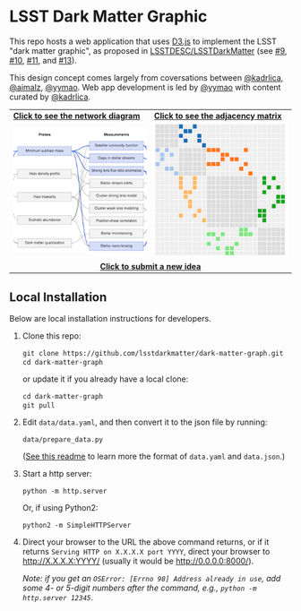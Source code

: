 # LSST Dark Matter Graphic

This repo hosts a web application that uses [D3.js](https://d3js.org/) to implement the LSST "dark matter graphic", as proposed in [LSSTDESC/LSSTDarkMatter](https://github.com/LSSTDESC/LSSTDarkMatter)
(see [#9](https://github.com/LSSTDESC/LSSTDarkMatter/issues/9),
[#10](https://github.com/LSSTDESC/LSSTDarkMatter/issues/10),
[#11](https://github.com/LSSTDESC/LSSTDarkMatter/issues/11), and
[#13](https://github.com/LSSTDESC/LSSTDarkMatter/issues/13)).

This design concept comes largely from coversations between [@kadrlica](https://github.com/kadrlica), [@aimalz](https://github.com/aimalz), [@yymao](https://github.com/yymao).
Web app development is led by [@yymao](https://yymao.github.io/) with content curated by [@kadrlica](https://github.com/kadrlica).

<table>
  <tr>
    <td><b><a href=https://lsstdarkmatter.github.io/dark-matter-graph/network.html>Click to see the network diagram</a></b></td>
    <td><b><a href=https://lsstdarkmatter.github.io/dark-matter-graph/matrix.html>Click to see the adjacency matrix</a></b></td>
  </tr>
  <tr/>
  <tr>
    <td><a href="https://lsstdarkmatter.github.io/dark-matter-graph/network.html"><img src="static/thumbnail_network.png" width="250"/></a></td>
    <td><a href="https://lsstdarkmatter.github.io/dark-matter-graph/matrix.html"><img src="static/thumbnail_matrix.png" width="250"/></a></td>
  </tr>
  <tr/>
  <tr>
    <td colspan="2" align="center"><b><a href=https://docs.google.com/forms/d/e/1FAIpQLSfkUCE7o8cqQQV9PFki484sSqRzelTDEk1SXtwb7I2d4gxxTw/viewform>Click to submit a new idea</a></b></td>
  </tr>
</table>

## Local Installation

Below are local installation instructions for developers.

1. Clone this repo:
   ```
   git clone https://github.com/lsstdarkmatter/dark-matter-graph.git
   cd dark-matter-graph
   ```
   or update it if you already have a local clone:
   ```
   cd dark-matter-graph
   git pull
   ```

2. Edit `data/data.yaml`, and then convert it to the json file by running:
   ```
   data/prepare_data.py
   ```
   ([See this readme](data/README.md) to learn more the format of `data.yaml` and `data.json`.)

3. Start a http server:
   ```
   python -m http.server
   ```
   Or, if using Python2:
   ```
   python2 -m SimpleHTTPServer
   ```

4. Direct your browser to the URL the above command returns, or if it returns `Serving HTTP on X.X.X.X port YYYY`,
   direct your browser to http://X.X.X.X:YYYY/ (usually it would be http://0.0.0.0:8000/).

   _Note: if you get an `OSError: [Errno 98] Address already in use`, add some 4- or 5-digit numbers after the command, e.g., `python -m http.server 12345`_.

